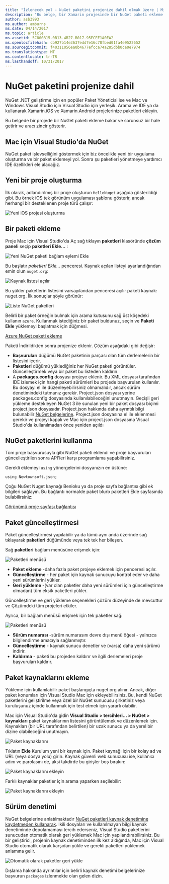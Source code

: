 ```yaml
---
title: "İzlenecek yol - NuGet paketini projenize dahil olmak üzere | Microsoft Docs"
description: "Bu belge, bir Xamarin projesinde bir NuGet paketi ekleme kapsar. Bulma ve bir paket indirilirken, yanı sıra aracılığıyla IDE tümleştirme özelliklerine giriş anlatılmaktadır."
author: asb3993
ms.author: amburns
ms.date: 04/14/2017
ms.topic: article
ms.assetid: 5C800815-0B13-4B27-B017-95FCEF1A0EA2
ms.openlocfilehash: cb927b14e3637edd7e16c78fbed01fa4e9522652
ms.sourcegitcommit: f40311056ea0b4677efcca74a285dbb0ce0e7974
ms.translationtype: MT
ms.contentlocale: tr-TR
ms.lasthandoff: 10/31/2017
---
```

# <a name="including-a-nuget-package-in-your-project"></a>NuGet paketini projenize dahil

NuGet .NET geliştirme için en popüler Paket Yöneticisi ise ve Mac ve Windows Visual Studio için Visual Studio için yerleşik. Arama ve IDE ya da kullanarak Xamarin.iOS ve Xamarin.Android projelerinize paketleri ekleyin.

Bu belgede bir projede bir NuGet paketi ekleme bakar ve sorunsuz bir hale getirir ve aracı zincir gösterir.

## <a name="nuget-in-visual-studio-for-mac"></a>Mac için Visual Studio'da NuGet

NuGet paket işlevselliğini göstermek için biz öncelikle yeni bir uygulama oluşturma ve bir paket eklemeyi yol. Sonra şu paketleri yönetmeye yardımcı IDE özellikleri ele alacağız.

## <a name="create-a-new-project"></a>Yeni bir proje oluşturma

İlk olarak, adlandırılmış bir proje oluşturun `HelloNuget` aşağıda gösterildiği gibi. Bu örnek iOS tek görünüm uygulaması şablonu gösterir, ancak herhangi bir desteklenen proje türü çalışır:

![Yeni iOS projesi oluşturma](media/nuget-walkthrough-NewProject.png)

<a name="Adding_a_Package" class="injected"></a>

## <a name="adding-a-package"></a>Bir paketi ekleme

Proje Mac için Visual Studio'da Aç sağ tıklayın **paketleri** klasöründe **çözüm paneli** seçip **paketleri Ekle...** :

![Yeni NuGet paketi bağlam eylemi Ekle](media/nuget-walkthrough-PackagesMenu.png)

Bu başlatır _paketleri Ekle..._  penceresi. Kaynak açılan listeyi ayarlandığından emin olun `nuget.org`:

![Kaynak listesi açılır](media/nuget-walkthrough-Source.png)

Bu yükler paketlerin listesini varsayılandan penceresi açılır paketi kaynak: nuget.org. İlk sonuçlar şöyle görünür:

![Liste NuGet paketleri](media/nuget-walkthrough-AddPackages1.png)

Belirli bir paket örneğin bulmak için arama kutusunu sağ üst köşedeki kullanın `azure`. Kullanmak istediğiniz bir paket buldunuz, seçin ve **Paketi Ekle** yüklemeyi başlatmak için düğmesi.


[Azure NuGet paketi ekleme](media/nuget-walkthrough-AddPackages2.png)

Paketi İndirildikten sonra projenize eklenir. Çözüm aşağıdaki gibi değişir:

*   **Başvuruları** düğümü NuGet paketinin parçası olan tüm derlemelerin bir listesini içerir.
*   **Paketleri** düğümü yüklediğiniz her NuGet paketi görüntüler. Güncelleştirmek veya bir paket bu listeden kaldırın.
*   A **packages.config** dosyası projeye eklenir. Bu XML dosyası tarafından IDE izlemek için hangi paketi sürümleri bu projede başvurulan kullanılır. Bu dosyayı el ile düzenleyebilirsiniz olmamalıdır, ancak sürüm denetimindeki tutmanız gerekir. Project.json dosyası yerine packages.config dosyasında kullanılabileceğini unutmayın. Geçişli geri yükleme destekleyen NuGet 3 ile sunulan yeni bir paket dosyası biçimi project.json dosyasıdır. Project.json hakkında daha ayrıntılı bilgi bulunabilir [NuGet belgelerine](http://docs.microsoft.com/NuGet/Schema/Project-Json). Project.json dosyasına el ile eklenmesi gerekir ve projeyi kapalı ve Mac için project.json dosyasına Visual Studio'da kullanılmadan önce yeniden açıldı

## <a name="using-nuget-packages"></a>NuGet paketlerini kullanma

Tüm proje başvurusuyla gibi NuGet paketi eklendi ve proje başvuruları güncelleştirilen sonra API'leri karşı programlama yapabilirsiniz.

Gerekli eklemeyi `using` yönergelerini dosyanızın en üstüne:


    using Newtownsoft.json;

Çoğu NuGet Nuget kaynağı Benioku ya da proje sayfa bağlantısı gibi ek bilgileri sağlayın. Bu bağlantı normalde paket blurb paketleri Ekle sayfasında bulabilirsiniz:

[Görünümü proje sayfası bağlantısı](media/nuget-walkthrough-project-page.png)

<a name="Package_Updates" class="injected"></a>

## <a name="package-updates"></a>Paket güncelleştirmesi

Paket güncelleştirmesi yapılabilir ya da tümü aynı anda üzerinde sağ tıklayarak **paketleri** düğümünde veya tek tek her bileşen.

Sağ **paketleri** bağlam menüsüne erişmek için:

![Paketleri menüsü](media/nuget-walkthrough-PackagesMenu.png)

*   **Paket ekleme** -daha fazla paket projeye eklemek için penceresi açılır.
*   **Güncelleştirme** - her paket için kaynak sunucuyu kontrol eder ve daha yeni sürümlerini yükler.
*   **Geri yükleme** -(var olan paketler daha yeni sürümleri için güncelleştirme olmadan) tüm eksik paketleri yükler.

Güncelleştirme ve geri yükleme seçenekleri çözüm düzeyinde de mevcuttur ve Çözümdeki tüm projeleri etkiler. 

Ayrıca, bir bağlam menüsü erişmek için tek paketler sağ:

![Paketleri menüsü](media/nuget-walkthrough-PackageMenu.png)

*   **Sürüm numarası** -sürüm numarasını devre dışı menü öğesi - yalnızca bilgilendirme amacıyla sağlanmıştır.
*   **Güncelleştirme** - kaynak sunucu denetler ve (varsa) daha yeni sürümü indirir.
*   **Kaldırma** - paketi bu projeden kaldırır ve ilgili derlemeleri proje başvuruları kaldırır.


## <a name="adding-package-sources"></a>Paket kaynaklarını ekleme

Yükleme için kullanılabilir paket başlangıçta nuget.org alınır. Ancak, diğer paket konumları için Visual Studio Mac için ekleyebilirsiniz. Bu, kendi NuGet paketlerini geliştirilme veya özel bir NuGet sunucusu şirketiniz veya kuruluşunuz içinde kullanmak için test etmek için yararlı olabilir.

Mac için Visual Studio'da gidin **Visual Studio > tercihleri... > NuGet > kaynakları** paket kaynaklarının listesini görüntülemek ve düzenlemek için. Kaynakları (bir URL tarafından belirtilen) bir uzak sunucu ya da yerel bir dizine olabileceğini unutmayın. 

![Paket kaynaklarını](media/nuget-walkthrough-PackageSource.png)

Tıklatın **Ekle** Kurulum yeni bir kaynak için. Paket kaynağı için bir kolay ad ve URL (veya dosya yolu) girin. Kaynak güvenli web sunucusu ise, kullanıcı adını ve parolasını de, aksi takdirde bu girişler boş bırakın:

![Paket kaynaklarını ekleyin](media/nuget-walkthrough-PackageSource2.png)

Farklı kaynaklar paketler için arama yaparken seçilebilir:

![Paket kaynaklarını ekleyin](media/nuget-walkthrough-PackageSource3.png)

## <a name="version-control"></a>Sürüm denetimi

NuGet belgelerine anlatılmaktadır [NuGet paketleri kaynak denetimine kaydetmeden kullanarak](https://docs.microsoft.com/nuget/consume-packages/packages-and-source-control). İkili dosyaları ve kullanılmayan bilgi kaynak denetiminde depolamamayı tercih ederseniz, Visual Studio paketlerini sunucudan otomatik olarak geri yüklemek Mac için yapılandırabilirsiniz. Bu bir geliştirici, projenin kaynak denetiminden ilk kez aldığında, Mac için Visual Studio otomatik olarak karşıdan yükle ve gerekli paketleri yüklemek anlamına gelir.

![Otomatik olarak paketler geri yükle](media/nuget-walkthrough-AutoRestore.png)

Dışlama hakkında ayrıntılar için belirli kaynak denetimi belgelerinize başvurun `packages` izlenmekte olan gelen dizin.

